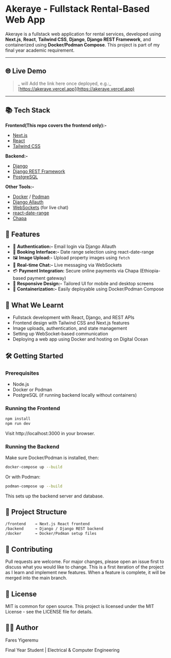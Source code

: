 # Akeraye - Fullstack Rental-Based Web App

Akeraye is a fullstack web application for rental services, developed using **Next.js**, **React**, **Tailwind CSS**, **Django**, **Django REST Framework**, and containerized using **Docker/Podman Compose**. This project is part of my final year academic requirement.

---

## 🌐 Live Demo

> _ will Add the link here once deployed, e.g.:_  
> [https://akeraye.vercel.app](https://akeraye.vercel.app)

---

## 📚 Tech Stack

**Frontend(This repo covers the frontend only):-**
- [Next.js](https://nextjs.org/)
- [React](https://reactjs.org/)
- [Tailwind CSS](https://tailwindcss.com/)

**Backend:-**
- [Django](https://www.djangoproject.com/)
- [Django REST Framework](https://www.django-rest-framework.org/)
- [PostgreSQL](https://www.postgresql.org/)

**Other Tools:-**
- [Docker](https://www.docker.com/) / [Podman](https://podman.io/)
- [Django Allauth](https://django-allauth.readthedocs.io/en/latest/)
- [WebSockets](https://developer.mozilla.org/en-US/docs/Web/API/WebSockets_API) (for live chat)
- [react-date-range](https://www.npmjs.com/package/react-date-range)
- [Chapa](https://developer.chapa.co/)



## 🚀 Features

- 🔐 **Authentication:-** Email login via Django Allauth
- 📆 **Booking Interface:-** Date range selection using react-date-range
- 🖼️ **Image Upload:-** Upload property images using `fetch`
- 💬 **Real-time Chat:-** Live messaging via WebSockets
- 💳 **Payment Integration:** Secure online payments via Chapa (Ethiopia-based payment gateway)
- 📱 **Responsive Design:-** Tailored UI for mobile and desktop screens
- 🐳 **Containerization:-** Easily deployable using Docker/Podman Compose


## 🧠 What We Learnt

- Fullstack development with React, Django, and REST APIs
- Frontend design with Tailwind CSS and Next.js features
- Image uploads, authentication, and state management
- Setting up WebSocket-based communication
- Deploying a web app using Docker and hosting on Digital Ocean



## 🛠️ Getting Started

### Prerequisites

- Node.js
- Docker or Podman
- PostgreSQL (if running backend locally without containers)

### Running the Frontend

```bash
npm install
npm run dev
```
Visit http://localhost:3000 in your browser.

### Running the Backend
Make sure Docker/Podman is installed, then:

```bash
docker-compose up --build
```
Or with Podman:

```bash
podman-compose up --build
```
This sets up the backend server and database.


## 📁 Project Structure
```bash
/frontend    → Next.js React frontend  
/backend     → Django / Django REST backend  
/docker      → Docker/Podman setup files
```

## 🤝 Contributing
Pull requests are welcome. For major changes, please open an issue first to discuss what you would like to change. This is a first iteration of the project as I learn and implement new features. When a feature is complete, it will be merged into the main branch.


## 📄 License
MIT is common for open source.
This project is licensed under the MIT License - see the LICENSE file for details.

## 👨‍🎓 Author
Fares Yigeremu

Final Year Student | Electrical & Computer Engineering